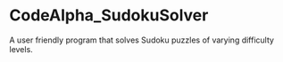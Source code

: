 # CodeAlpha_SudokuSolver
A user friendly program that solves Sudoku puzzles of varying difficulty levels.
